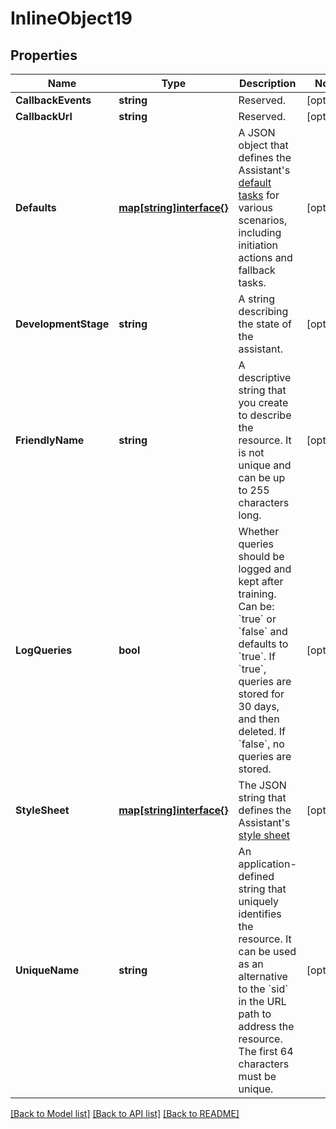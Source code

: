 # InlineObject19

## Properties

Name | Type | Description | Notes
------------ | ------------- | ------------- | -------------
**CallbackEvents** | **string** | Reserved. | [optional] 
**CallbackUrl** | **string** | Reserved. | [optional] 
**Defaults** | [**map[string]interface{}**](.md) | A JSON object that defines the Assistant&#39;s [default tasks](https://www.twilio.com/docs/autopilot/api/assistant/defaults) for various scenarios, including initiation actions and fallback tasks. | [optional] 
**DevelopmentStage** | **string** | A string describing the state of the assistant. | [optional] 
**FriendlyName** | **string** | A descriptive string that you create to describe the resource. It is not unique and can be up to 255 characters long. | [optional] 
**LogQueries** | **bool** | Whether queries should be logged and kept after training. Can be: &#x60;true&#x60; or &#x60;false&#x60; and defaults to &#x60;true&#x60;. If &#x60;true&#x60;, queries are stored for 30 days, and then deleted. If &#x60;false&#x60;, no queries are stored. | [optional] 
**StyleSheet** | [**map[string]interface{}**](.md) | The JSON string that defines the Assistant&#39;s [style sheet](https://www.twilio.com/docs/autopilot/api/assistant/stylesheet) | [optional] 
**UniqueName** | **string** | An application-defined string that uniquely identifies the resource. It can be used as an alternative to the &#x60;sid&#x60; in the URL path to address the resource. The first 64 characters must be unique. | [optional] 

[[Back to Model list]](../README.md#documentation-for-models) [[Back to API list]](../README.md#documentation-for-api-endpoints) [[Back to README]](../README.md)


